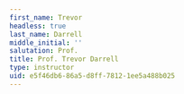 ```yaml
---
first_name: Trevor
headless: true
last_name: Darrell
middle_initial: ''
salutation: Prof.
title: Prof. Trevor Darrell
type: instructor
uid: e5f46db6-86a5-d8ff-7812-1ee5a488b025
---
```

